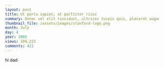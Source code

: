 ```yaml
---
layout: post
title: Ut porta sapien, at porttitor risus
summary: Donec vel elit tincidunt, ultrices turpis quis, placerat augue.
thumbnail_file: /assets/images/stanford-logo.png
month: July
day: 4
year: 2005
views: 109,223
comments: 421
---
```


hi dad

